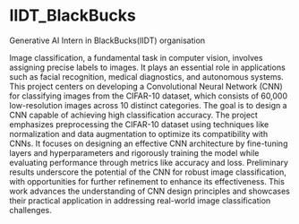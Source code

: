 # IIDT_BlackBucks
Generative AI Intern in BlackBucks(IIDT) organisation


Image classification, a fundamental task in computer vision, involves assigning precise labels to
images. It plays an essential role in applications such as facial recognition, medical diagnostics,
and autonomous systems. This project centers on developing a Convolutional Neural Network
(CNN) for classifying images from the CIFAR-10 dataset, which consists of 60,000 low-resolution
images across 10 distinct categories. The goal is to design a CNN capable of achieving high
classification accuracy.
The project emphasizes preprocessing the CIFAR-10 dataset using techniques like normalization
and data augmentation to optimize its compatibility with CNNs. It focuses on designing an
effective CNN architecture by fine-tuning layers and hyperparameters and rigorously training the
model while evaluating performance through metrics like accuracy and loss. Preliminary results
underscore the potential of the CNN for robust image classification, with opportunities for further
refinement to enhance its effectiveness. This work advances the understanding of CNN design
principles and showcases their practical application in addressing real-world image classification
challenges.
